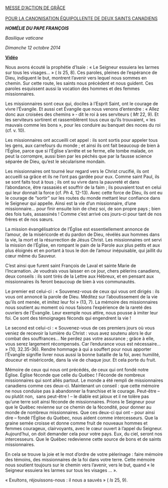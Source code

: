 [MESSE D'ACTION DE GRÂCE \
\
POUR LA CANONISATION ÉQUIPOLLENTE DE DEUX SAINTS CANADIENS](http://www.vatican.va/news_services/liturgy/libretti/2014/20141012-libretto-messa-canonizz-equipollente.pdf)

***HOMÉLIE DU PAPE FRANÇOIS***

*Basilique vaticane*

*Dimanche 12 octobre 2014*

**[Vidéo](http://player.rv.va/vaticanplayer.asp?language=it&tic=VA_R9787WGC)**

Nous avons écouté la prophétie d’Isaïe : « Le Seigneur essuiera les larmes sur tous les visages… » ( *Is* 25, 8). Ces paroles, pleines de l’espérance de Dieu, indiquent le but, montrent l’avenir vers lequel nous sommes en chemin. Sur cette route, les saints nous précèdent et nous guident. Ces paroles esquissent aussi la vocation des hommes et des femmes missionnaires.

Les missionnaires sont ceux qui, dociles à l’Esprit Saint, ont le courage de vivre l’Évangile. Et aussi cet Évangile que nous venons d’entendre : « Allez donc aux croisées des chemins » ‑ dit le roi à ses serviteurs ( *Mt* 22, 9). Et les serviteurs sortirent et rassemblèrent tous ceux qu’ils trouvaient, « les mauvais comme les bons », pour les conduire au banquet des noces du roi (cf. v. 10).

Les missionnaires ont accueilli cet appel : ils sont sortis pour appeler tous les gens, aux carrefours du monde ; et ainsi ils ont fait beaucoup de bien à l’Église, parce que si l’Église s’arrête et se ferme, elle tombe malade, on peut la corrompre, aussi bien par les péchés que par la fausse science séparée de Dieu, qu’est le sécularisme mondain.

Les missionnaires ont tourné leur regard vers le Christ crucifié, ils ont accueilli sa grâce et ils ne l’ont pas gardée pour eux. Comme saint Paul, ils se sont faits tout à tous ; ils ont su vivre dans la pauvreté et dans l’abondance, être rassasiés et souffrir de la faim ; ils pouvaient tout en celui qui leur donnait la force (cf. *Ph* 4, 12-13). Avec cette force de Dieu, ils ont eu le courage de “sortir” sur les routes du monde mettant leur confiance dans le Seigneur qui appelle. Ainsi est la vie d’un missionnaire, d’une missionnaire… pour finir ensuite loin de chez soi, de son propre pays ; bien des fois tués, assassinés ! Comme c’est arrivé ces jours-ci pour tant de nos frères et de nos sœurs.

La mission évangélisatrice de l’Église est essentiellement annonce de l’amour, de la miséricorde et du pardon de Dieu, révélés aux hommes dans la vie, la mort et la résurrection de Jésus Christ. Les missionnaires ont servi la mission de l’Église, en rompant le pain de la Parole aux plus petits et aux plus éloignés et en portant à tous le don de l’amour inépuisable, qui jaillit du cœur même du Sauveur.

C’est ainsi que furent saint François de Laval et sainte Marie de l’Incarnation. Je voudrais vous laisser en ce jour, chers pèlerins canadiens, deux conseils : ils sont tirés de la Lettre aux Hébreux, et en pensant aux missionnaires ils feront beaucoup de bien à vos communautés.

Le premier est celui-ci : « Souvenez-vous de ceux qui vous ont dirigés : ils vous ont annoncé la parole de Dieu. Méditez sur l’aboutissement de la vie qu’ils ont menée, et imitez leur foi » (13, 7). La mémoire des missionnaires nous soutient au moment où nous faisons l’expérience de la rareté des ouvriers de l’Évangile. Leur exemple nous attire, nous pousse à imiter leur foi. Ce sont des témoignages féconds qui engendrent la vie !

Le second est celui-ci : « Souvenez-vous de ces premiers jours où vous veniez de recevoir la lumière du Christ : vous avez soutenu alors le dur combat des souffrances… Ne perdez pas votre assurance ; grâce à elle, vous serez largement récompensés. Car l’endurance vous est nécessaire… » (10, 32.35-36). Rendre hommage à qui a souffert pour nous apporter l’Évangile signifie livrer nous aussi la bonne bataille de la foi, avec humilité, douceur et miséricorde, dans la vie de chaque jour. Et cela porte du fruit.

Mémoire de ceux qui nous ont précédés, de ceux qui ont fondé notre Église. Église féconde que celle du Québec ! Féconde de nombreux missionnaires qui sont allés partout. Le monde a été rempli de missionnaires canadiens comme ces deux-ci. Maintenant un conseil : que cette mémoire ne nous conduise pas à abandonner la franchise et le courage. Peut-être – ou plutôt non,  sans peut-être ! – le diable est jaloux et il ne tolère pas qu’une terre soit ainsi féconde de missionnaires. Prions le Seigneur pour que le Québec revienne sur ce chemin de la fécondité, pour donner au monde de nombreux missionnaires. Que ces deux-ci qui ont – pour ainsi dire – fondé l’Église du Québec, nous aident comme intercesseurs. Que la graine semée croisse et donne comme fruit de nouveaux hommes et femmes courageux, clairvoyants, avec le cœur ouvert à l’appel du Seigneur. Aujourd’hui, on doit demander cela pour votre pays. Eux, du ciel, seront nos intercesseurs. Que le Québec redevienne cette source de bons et de saints missionnaires.

En cela se trouve la joie et le mot d’ordre de votre pèlerinage : faire mémoire des témoins, des missionnaires de la foi dans votre terre. Cette mémoire nous soutient toujours sur le chemin vers l’avenir, vers le but, quand « le Seigneur essuiera les larmes sur tous les visages … ».

« Exultons, réjouissons-nous : il nous a sauvés » ( *Is* 25, 9).